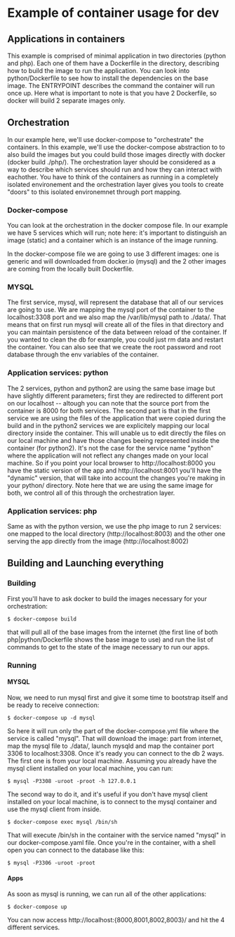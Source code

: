 # Example of container usage for dev

## Applications in containers
This example is comprised of minimal application in two directories (python and php). Each one of them have a Dockerfile in the directory, describing how to build the image to run the application. You can look into python/Dockerfile to see how to install the dependencies on the base image. The ENTRYPOINT describes the command the container will run once up.
Here what is important to note is that you have 2 Dockerfile, so docker will build 2 separate images only.

## Orchestration
In our example here, we'll use docker-compose to "orchestrate" the containers. In this example, we'll use the docker-compose abstraction to to also build the images but you could build those images directly with docker (docker build ./php/).
The orchestration layer should be considered as a way to describe which services should run and how they can interact with eachother. You have to think of the containers as running in a completely isolated environement and the orchestration layer gives you tools to create "doors" to this isolated environemnet through port mapping.

### Docker-compose

You can look at the orchestration in the docker compose file. In our example we have 5 services which will run; note here: it's important to distinguish an image (static) and a container which is an instance of the image running.

In the docker-compose file we are going to use 3 different images: one is generic and will downloaded from docker.io (mysql) and the 2 other images are coming from the locally built Dockerfile.

### MYSQL
The first service, mysql, will represent the database that all of our services are going to use. We are mapping the mysql port of the container to the localhost:3308 port and we also map the /var/lib/mysql path to ./data/. That means that on first run mysql will create all of the files in that directory and you can maintain persistence of the data between reload of the container. If you wanted to clean the db for example, you could just rm data and restart the container.
You can also see that we create the root password and root database through the env variables of the container.

### Application services: python

The 2 services, python and python2 are using the same base image but have slightly different parameters; first they are redirected to different port on our localhost -- altough you can note that the source port from the container is 8000 for both services. The second part is that in the first service we are using the files of the application that were copied during the build and in the python2 services we are explicitely mapping our local directory inside the container. This will unable us to edit directly the files on our local machine and have those changes beeing represented inside the container (for python2). It's not the case for the service name "python" where the application will not reflect any changes made on your local machine.
So if you point your local browser to http://localhost:8000 you have the static version of the app and http://localhost:8001 you'll have the "dynamic" version, that will take into account the changes you're making in your python/ directory. Note here that we are using the same image for both, we control all of this through the orchestration layer.


### Application services: php
Same as with the python version, we use the php image to run 2 services: one mapped to the local directory (http://localhost:8003) and the other one serving the app directly from the image (http://localhost:8002)

## Building and Launching everything

### Building
First you'll have to ask docker to build the images necessary for your orchestration:

	$ docker-compose build

that will pull all of the base images from the internet (the first line of both php|python/Dockerfile shows the base image to use) and run the list of commands to get to the state of the image necessary to run our apps.

### Running

#### MYSQL
Now, we need to run mysql first and give it some time to bootstrap itself and be ready to receive connection:
	
	$ docker-compose up -d mysql

So here it will run only the part of the docker-compose.yml file where the service is called "mysql". That will download the image: part from internet, map the mysql file to ./data/, launch mysqld and map the container port 3306 to localhost:3308. 
Once it's ready you can connect to the db 2 ways. The first one is from your local machine. Assuming you already have the mysql client installed on your local machine, you can run:

	$ mysql -P3308 -uroot -proot -h 127.0.0.1

The second way to do it, and it's useful if you don't have mysql client installed on your local machine, is to connect to the mysql container and use the mysql client from inside.

	$ docker-compose exec mysql /bin/sh

That will execute /bin/sh in the container with the service named "mysql" in our docker-compose.yaml file. Once you're in the container, with a shell open you can connect to the database like this:

	$ mysql -P3306 -uroot -proot


#### Apps

As soon as mysql is running, we can run all of the other applications:

	$ docker-compose up

You can now access http://localhost:{8000,8001,8002,8003}/ and hit the 4 different services.



